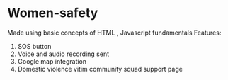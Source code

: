 # Women-safety
Made using basic concepts of HTML , Javascript fundamentals
Features:
1. SOS button 
2. Voice and audio recording sent
3. Google map integration
4. Domestic violence vitim community squad support page 
